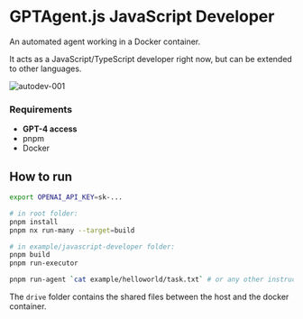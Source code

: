 # GPTAgent.js JavaScript Developer

An automated agent working in a Docker container.

It acts as a JavaScript/TypeScript developer right now, but can be extended to other languages.

![autodev-001](https://github.com/lgrammel/autodev/raw/main/screenshot/autodev-001.png)

### Requirements

- **GPT-4 access**
- pnpm
- Docker

## How to run

```sh
export OPENAI_API_KEY=sk-...

# in root folder:
pnpm install
pnpm nx run-many --target=build

# in example/javascript-developer folder:
pnpm build
pnpm run-executor

pnpm run-agent `cat example/helloworld/task.txt` # or any other instruction
```

The `drive` folder contains the shared files between the host and the docker container.
